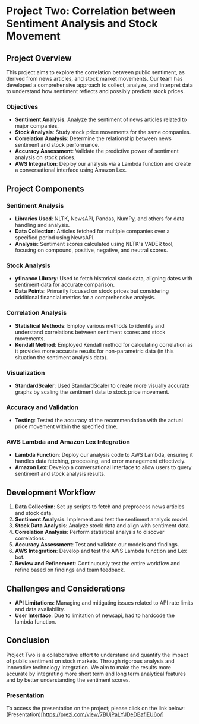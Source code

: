 # Project Two: Correlation between Sentiment Analysis and Stock Movement

## Project Overview
This project aims to explore the correlation between public sentiment, as derived from news articles, and stock market movements. Our team has developed a comprehensive approach to collect, analyze, and interpret data to understand how sentiment reflects and possibly predicts stock prices.

### Objectives
- **Sentiment Analysis**: Analyze the sentiment of news articles related to major companies.
- **Stock Analysis**: Study stock price movements for the same companies.
- **Correlation Analysis**: Determine the relationship between news sentiment and stock performance.
- **Accuracy Assessment**: Validate the predictive power of sentiment analysis on stock prices.
- **AWS Integration**: Deploy our analysis via a Lambda function and create a conversational interface using Amazon Lex.

## Project Components

### Sentiment Analysis
- **Libraries Used**: NLTK, NewsAPI, Pandas, NumPy, and others for data handling and analysis.
- **Data Collection**: Articles fetched for multiple companies over a specified period using NewsAPI.
- **Analysis**: Sentiment scores calculated using NLTK's VADER tool, focusing on compound, positive, negative, and neutral scores.

### Stock Analysis
- **yfinance Library**: Used to fetch historical stock data, aligning dates with sentiment data for accurate comparison.
- **Data Points**: Primarily focused on stock prices but considering additional financial metrics for a comprehensive analysis.

### Correlation Analysis
- **Statistical Methods**: Employ various methods to identify and understand correlations between sentiment scores and stock movements.
- **Kendall Method**: Employed Kendall method for calculating correlation as it provides more accurate results for non-parametric data (in this situation the sentiment analysis data).

### Visualization
- **StandardScaler**: Used StandardScaler to create more visually accurate graphs by scaling the sentiment data to stock price movement.

### Accuracy and Validation
- **Testing**: Tested the accuracy of the recommendation with the actual price movement within the specified time.

### AWS Lambda and Amazon Lex Integration
- **Lambda Function**: Deploy our analysis code to AWS Lambda, ensuring it handles data fetching, processing, and error management effectively.
- **Amazon Lex**: Develop a conversational interface to allow users to query sentiment and stock analysis results.

## Development Workflow

1. **Data Collection**: Set up scripts to fetch and preprocess news articles and stock data.
2. **Sentiment Analysis**: Implement and test the sentiment analysis model.
3. **Stock Data Analysis**: Analyze stock data and align with sentiment data.
4. **Correlation Analysis**: Perform statistical analysis to discover correlations.
5. **Accuracy Assessment**: Test and validate our models and findings.
6. **AWS Integration**: Develop and test the AWS Lambda function and Lex bot.
7. **Review and Refinement**: Continuously test the entire workflow and refine based on findings and team feedback.

## Challenges and Considerations

- **API Limitations**: Managing and mitigating issues related to API rate limits and data availability.
- **User Interface**: Due to limitation of newsapi, had to hardcode the lambda function.

## Conclusion

Project Two is a collaborative effort to understand and quantify the impact of public sentiment on stock markets. Through rigorous analysis and innovative technology integration. We aim to make the results more accurate by integrating more short term and long term analytical features and by better understanding the sentiment scores.

### Presentation
To access the presentation on the project; please click on the link below:
(Presentation)[https://prezi.com/view/7BUjPaLYJDeDBafiEU6o/]
